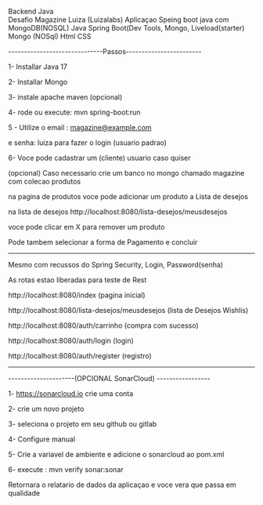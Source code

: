 Backend Java  
Desafio Magazine Luiza (Luizalabs)
Aplicaçao Speing boot java com MongoDB(NOSQL)
Java
Spring Boot(Dev Tools, Mongo, Liveload(starter)
Mongo (NOSql)
Html
CSS

------------------------------Passos------------------------

1- Installar Java 17

2- Installar Mongo

3- instale apache maven (opcional)

4- rode ou execute:  mvn spring-boot:run 

5 - Utilize o email : magazine@example.com 

e senha: luiza    para fazer o login (usuario padrao)

6- Voce pode cadastrar um (cliente) usuario caso quiser

(opcional)  Caso necessario crie um banco no mongo chamado magazine com colecao produtos

na pagina de produtos  voce pode adicionar um produto a Lista de desejos

na lista de desejos http://localhost:8080/lista-desejos/meusdesejos

voce pode clicar em  X para remover um produto

Pode tambem selecionar a forma de Pagamento e concluir 


--------------------------------------------------------------------------------------------------------------------------------------
Mesmo com recussos do Spring Security, Login, Password(senha)

As rotas estao liberadas para teste de Rest

http://localhost:8080/index   (pagina inicial)

http://localhost:8080/lista-desejos/meusdesejos (lista de Desejos Wishlis)

http://localhost:8080/auth/carrinho (compra com sucesso)

http://localhost:8080/auth/login  (login)

http://localhost:8080/auth/register (registro)

---------------------------------------------------------------------------------------------------------------------------------------

---------------------(OPCIONAL SonarCloud) -----------------

1- https://sonarcloud.io  crie uma conta 

2- crie um novo projeto 

3- seleciona o projeto em seu github ou gitlab

4- Configure manual

5- Crie a variavel de ambiente e adicione o sonarcloud ao pom.xml

6-  execute : mvn verify sonar:sonar

Retornara o relatario de dados da aplicaçao
e voce vera que passa em qualidade 







